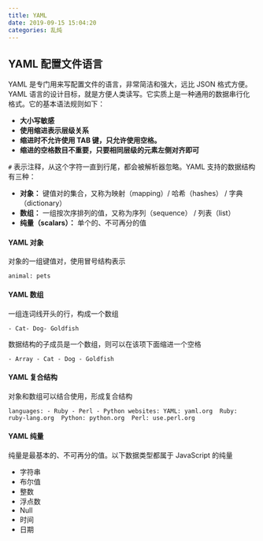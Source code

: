 ```yaml
---
title: YAML
date: 2019-09-15 15:04:20
categories: 乱炖
---
```


## YAML 配置文件语言

YAML 是专门用来写配置文件的语言，非常简洁和强大，远比 JSON 格式方便。YAML 语言的设计目标，就是方便人类读写。它实质上是一种通用的数据串行化格式。它的基本语法规则如下：

- **大小写敏感**
- **使用缩进表示层级关系**
- **缩进时不允许使用 TAB 键，只允许使用空格。**
- **缩进的空格数目不重要，只要相同层级的元素左侧对齐即可**

`#` 表示注释，从这个字符一直到行尾，都会被解析器忽略。YAML 支持的数据结构有三种：

- **对象：** 键值对的集合，又称为映射（mapping）/ 哈希（hashes） / 字典（dictionary）
- **数组：** 一组按次序排列的值，又称为序列（sequence） / 列表（list）
- **纯量（scalars）：** 单个的、不可再分的值

#### YAML 对象

对象的一组键值对，使用冒号结构表示

```
animal: pets
```

#### YAML 数组

一组连词线开头的行，构成一个数组

```
- Cat- Dog- Goldfish
```

数据结构的子成员是一个数组，则可以在该项下面缩进一个空格

```
- Array - Cat - Dog - Goldfish
```

#### YAML 复合结构

对象和数组可以结合使用，形成复合结构

```
languages: - Ruby - Perl - Python websites: YAML: yaml.org  Ruby: ruby-lang.org  Python: python.org  Perl: use.perl.org 
```

#### YAML 纯量

纯量是最基本的、不可再分的值。以下数据类型都属于 JavaScript 的纯量

- 字符串
- 布尔值
- 整数
- 浮点数
- Null
- 时间
- 日期